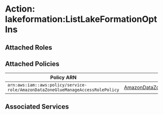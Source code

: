 # Action: lakeformation:ListLakeFormationOptIns

## Attached Roles

## Attached Policies

| Policy ARN | Policy Name |
|------------|-------------|
| `arn:aws:iam::aws:policy/service-role/AmazonDataZoneGlueManageAccessRolePolicy` | [AmazonDataZoneGlueManageAccessRolePolicy](../policies.md#amazondatazonegluemanageaccessrolepolicy) |

## Associated Services

